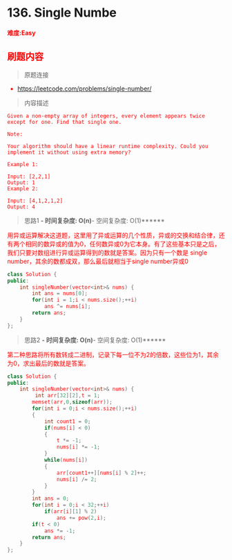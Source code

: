 # 136. Single Numbe

**<font color=red>难度:Easy<font>**

## 刷题内容
> 原题连接

* https://leetcode.com/problems/single-number/

> 内容描述

```
Given a non-empty array of integers, every element appears twice except for one. Find that single one.

Note:

Your algorithm should have a linear runtime complexity. Could you implement it without using extra memory?

Example 1:

Input: [2,2,1]
Output: 1
Example 2:

Input: [4,1,2,1,2]
Output: 4
```

> 思路1
******- 时间复杂度: O(n)******- 空间复杂度: O(1)******

用异或运算解决这道题，这里用了异或运算的几个性质，异或的交换和结合律，还有两个相同的数异或的值为0，任何数异或0为它本身。有了这些基本只是之后，我们只要对数组进行异或运算得到的数就是答案。因为只有一个数是 single number，其余的数都成双，那么最后就相当于single number异或0

```cpp
class Solution {
public:
    int singleNumber(vector<int>& nums) {
        int ans = nums[0];
        for(int i = 1;i < nums.size();++i)
            ans ^= nums[i];
        return ans;
    }
};
```
> 思路2
******- 时间复杂度: O(n)******- 空间复杂度: O(1)******

第二种思路将所有数转成二进制，记录下每一位不为2的倍数，这些位为1，其余为0，求出最后的数就是答案。

```cpp
class Solution {
public:
    int singleNumber(vector<int>& nums) {
         int arr[32][2],t = 1;
        memset(arr,0,sizeof(arr));
        for(int i = 0;i < nums.size();++i)
        {
            int count1 = 0;
            if(nums[i] < 0)
            {
                t *= -1;
                nums[i] *= -1;
            }
            while(nums[i])
            {
                arr[count1++][nums[i] % 2]++;
                nums[i] /= 2;
            }
        }
        int ans = 0;
        for(int i = 0;i < 32;++i)
            if(arr[i][1] % 2)
                ans += pow(2,i);
        if(t < 0)
            ans *= -1;
        return ans;
    }
};
```
